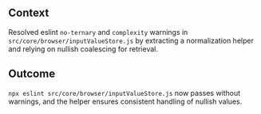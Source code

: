 ## Context
Resolved eslint `no-ternary` and `complexity` warnings in `src/core/browser/inputValueStore.js` by extracting a normalization helper and relying on nullish coalescing for retrieval.

## Outcome
`npx eslint src/core/browser/inputValueStore.js` now passes without warnings, and the helper ensures consistent handling of nullish values.
